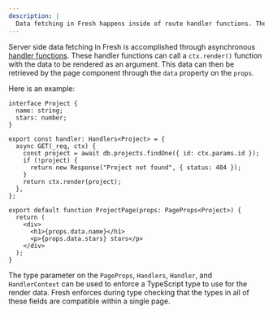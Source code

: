 ```yaml
---
description: |
  Data fetching in Fresh happens inside of route handler functions. These can pass route data to the page via page props.
---
```


Server side data fetching in Fresh is accomplished through asynchronous
[handler functions][custom-handlers]. These handler functions can call a
`ctx.render()` function with the data to be rendered as an argument. This data
can then be retrieved by the page component through the `data` property on the
`props`.

Here is an example:

```tsx
interface Project {
  name: string;
  stars: number;
}

export const handler: Handlers<Project> = {
  async GET(_req, ctx) {
    const project = await db.projects.findOne({ id: ctx.params.id });
    if (!project) {
      return new Response("Project not found", { status: 404 });
    }
    return ctx.render(project);
  },
};

export default function ProjectPage(props: PageProps<Project>) {
  return (
    <div>
      <h1>{props.data.name}</h1>
      <p>{props.data.stars} stars</p>
    </div>
  );
}
```

The type parameter on the `PageProps`, `Handlers`, `Handler`, and
`HandlerContext` can be used to enforce a TypeScript type to use for the render
data. Fresh enforces during type checking that the types in all of these fields
are compatible within a single page.

[custom-handlers]: ../getting-started/custom-handlers
